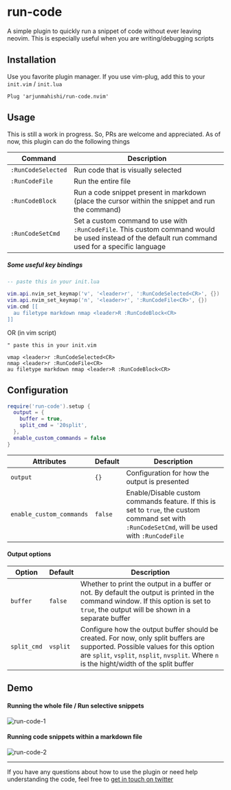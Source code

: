 # run-code

A simple plugin to quickly run a snippet of code without ever leaving neovim. This is especially useful when you are writing/debugging scripts

## Installation

Use you favorite plugin manager. If you use vim-plug, add this to your `init.vim` / `init.lua`

```vim
Plug 'arjunmahishi/run-code.nvim'
```

## Usage

This is still a work in progress. So, PRs are welcome and appreciated. As of now, this plugin can do the following things

| Command | Description |
|---------|-------------|
| `:RunCodeSelected` | Run code that is visually selected |
| `:RunCodeFile` | Run the entire file |
| `:RunCodeBlock` | Run a code snippet present in markdown (place the cursor within the snippet and run the command) |
| `:RunCodeSetCmd` | Set a custom command to use with `:RunCodeFile`. This custom command would be used instead of the default run command used for a specific language |

##### Some useful key bindings

```lua
-- paste this in your init.lua

vim.api.nvim_set_keymap('v', '<leader>r', ':RunCodeSelected<CR>', {})
vim.api.nvim_set_keymap('n', '<leader>r', ':RunCodeFile<CR>', {})
vim.cmd [[
  au filetype markdown nmap <leader>R :RunCodeBlock<CR>
]]
```

OR (in vim script)

```vim
" paste this in your init.vim

vmap <leader>r :RunCodeSelected<CR>
nmap <leader>r :RunCodeFile<CR>
au filetype markdown nmap <leader>R :RunCodeBlock<CR>
```

## Configuration

```lua
require('run-code').setup {
  output = {
    buffer = true,
    split_cmd = '20split',
  },
  enable_custom_commands = false
}
```

| Attributes | Default | Description |
|------------|---------|-------------|
| `output` | `{}` | Configuration for how the output is presented |
| `enable_custom_commands` | `false` | Enable/Disable custom commands feature. If this is set to `true`, the custom command set with `:RunCodeSetCmd`, will be used with `:RunCodeFile` |


#### Output options

| Option | Default | Description |
|--------|---------|-------------|
| `buffer` | `false` | Whether to print the output in a buffer or not. By default the output is printed in the command window. If this option is set to `true`, the output will be shown in a separate buffer |
| `split_cmd` | `vsplit` | Configure how the output buffer should be created. For now, only split buffers are supported. Possible values for this option are `split`, `vsplit`, `nsplit`, `nvsplit`. Where `n` is  the hight/width of the split buffer |

## Demo

#### Running the whole file / Run selective snippets

![run-code-1](https://user-images.githubusercontent.com/11977524/143928407-5b440a4f-fd7b-440c-940a-088ac1006a85.gif)

#### Running code snippets within a markdown file

![run-code-2](https://user-images.githubusercontent.com/11977524/143929192-3c43f4c6-a3bc-4775-b561-c1d78bc8925b.gif)

---

If you have any questions about how to use the plugin or need help understanding the code, feel free to [get in touch on twitter](https://twitter.com/messages/131552332-131552332?text=Hey)
